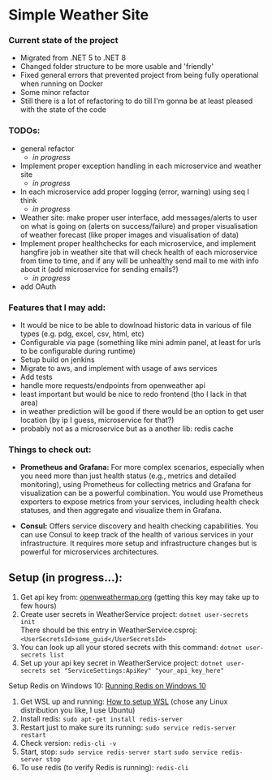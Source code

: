 # Simple Weather Site

### Current state of the project

- Migrated from .NET 5 to .NET 8
- Changed folder structure to be more usable and 'friendly'
- Fixed general errors that prevented project from being fully operational when running on Docker
- Some minor refactor
- Still there is a lot of refactoring to do till I'm gonna be at least pleased with the state of the code

### TODOs:

- general refactor
  - _in progress_
- Implement proper exception handling in each microservice and weather site
  - _in progress_
- In each microservice add proper logging (error, warning) using seq I think
  - _in progress_
- Weather site: make proper user interface, add messages/alerts to user on what is going on (alerts on success/failure) and proper visualisation of weather forecast (like proper images and visualisation of data)
- Implement proper healthchecks for each microservice, and implement hangfire job in weather site that will check health of each microservice from time to time, and if any will be unhealthy send mail to me with info about it (add microservice for sending emails?)
  - _in progress_
- add OAuth

### Features that I may add:

- It would be nice to be able to dowlnoad historic data in various of file types (e.g. pdg, excel, csv, html, etc)
- Configurable via page (something like mini admin panel, at least for urls to be configurable during runtime)
- Setup build on jenkins
- Migrate to aws, and implement with usage of aws services
- Add tests
- handle more requests/endpoints from openweather api
- least important but would be nice to redo frontend (tho I lack in that area)
- in weather prediction will be good if there would be an option to get user location (by ip I guess, microservice for that?)
- probably not as a microservice but as a another lib: redis cache

### Things to check out:

- **Prometheus and Grafana:** For more complex scenarios, especially when you need more than just health status (e.g., metrics and detailed monitoring), using Prometheus for collecting metrics and Grafana for visualization can be a powerful combination. You would use Prometheus exporters to expose metrics from your services, including health check statuses, and then aggregate and visualize them in Grafana.

- **Consul:** Offers service discovery and health checking capabilities. You can use Consul to keep track of the health of various services in your infrastructure. It requires more setup and infrastructure changes but is powerful for microservices architectures.

## Setup (in progress...):

1. Get api key from: [openweathermap.org](https://openweathermap.org/) (getting this key may take up to few hours)
2. Create user secrets in WeatherService project: `dotnet user-secrets init`
   <br /> There should be this entry in WeatherService.csproj:
   <br /> `<UserSecretsId>some_guid</UserSecretsId>`
3. You can look up all your stored secrets with this command: `dotnet user-secrets list`
4. Set up your api key secret in WeatherService project: `dotnet user-secrets set "ServiceSettings:ApiKey" "your_api_key_here"`

Setup Redis on Windows 10:
[Running Redis on Windows 10](https://redislabs.com/blog/redis-on-windows-10/)

1. Get WSL up and running: [How to setup WSL](https://docs.microsoft.com/en-us/windows/wsl/install-win10) (chose any Linux distribution you like, I use Ubuntu)
2. Install redis: `sudo apt-get install redis-server`
3. Restart just to make sure its running: `sudo service redis-server restart`
4. Check version: `redis-cli -v`
5. Start, stop: `sudo service redis-server start` `sudo service redis-server stop`
6. To use redis (to verify Redis is running): `redis-cli`
